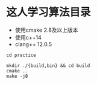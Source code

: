 # 这人学习算法目录
- 使用cmake 2.8及以上版本
- 使用c++14
- clang++ 12.0.5

```shell
cd practice

mkdir ./{build,bin} && cd build 
cmake ..
make -j8
```